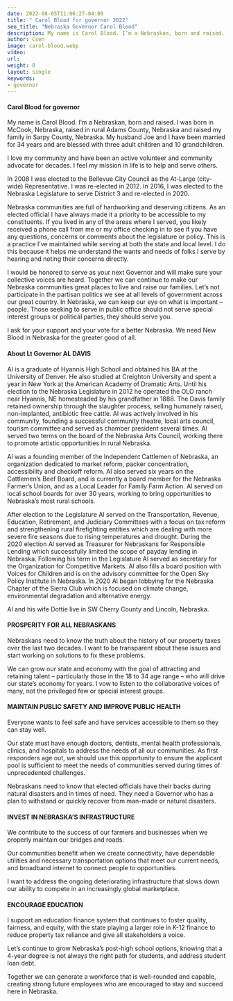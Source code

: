 ```yaml
---
date: 2022-08-05T11:06:27-04:00
title: " Carol Blood for governor 2022"
seo_title: "Nebraska Governor Carol Blood"
description: My name is Carol Blood. I’m a Nebraskan, born and raised. I was born in McCook, Nebraska, raised in rural Adams County, Nebraska and raised my family in Sarpy County, Nebraska.
author: Csen
image: carol-blood.webp
video:
url: 
weight: 0
layout: single
keywords:
- governor 
---
```

#### Carol Blood for governor 
My name is Carol Blood. I’m a Nebraskan, born and raised. I was born in McCook, Nebraska, raised in rural Adams County, Nebraska and raised my family in Sarpy County, Nebraska. My husband Joe and I have been married for 34 years and are blessed with three adult children and 10 grandchildren.

I love my community and have been an active volunteer and community advocate for decades. I feel my mission in life is to help and serve others.

In 2008 I was elected to the Bellevue City Council as the At-Large (city-wide) Representative. I was re-elected in 2012. In 2016, I was elected to the Nebraska Legislature to serve District 3 and re-elected in 2020. 

Nebraska communities are full of hardworking and deserving citizens. As an elected official I have always made it a priority to be accessible to my constituents. If you lived in any of the areas where I served, you likely received a phone call from me or my office checking in to see if you have any questions, concerns or comments about the legislature or policy. This is a practice I’ve maintained while serving at both the state and local level. I do this because it helps me understand the wants and needs of folks I serve by hearing and noting their concerns directly.

﻿I would be honored to serve as your next Governor and will make sure your collective voices are heard. Together we can continue to make our Nebraska communities great places to live and raise our families. Let’s not participate in the partisan politics we see at all levels of government across our great country. In Nebraska, we can keep our eye on what is important – people. Those seeking to serve in public office should not serve special interest groups or political parties, they should serve you.

I ask for your support and your vote for a better Nebraska. We need New Blood in Nebraska for the greater good of all.

#### About Lt Governor AL DAVIS
Al is a graduate of Hyannis High School and obtained his BA at the University of Denver. He also studied at Creighton University and spent a year in New York at the American Academy of Dramatic Arts. Until his election to the Nebraska Legislature in 2012 he operated the OLO ranch near Hyannis, NE homesteaded by his grandfather in 1888. The Davis family retained ownership through the slaughter process, selling humanely raised, non-implanted, antibiotic free cattle. Al was actively involved in his community, founding a successful community theatre, local arts council, tourism committee and served as chamber president several times. Al served two terms on the board of the Nebraska Arts Council, working there to promote artistic opportunities in rural Nebraska. 

Al was a founding member of the Independent Cattlemen of Nebraska, an organization dedicated to market reform, packer concentration, accessibility and checkoff reform. Al also served six years on the Cattlemen’s Beef Board, and is currently a board member for the Nebraska Farmer’s Union, and as a Local Leader for Family Farm Action. Al served on local school boards for over 30 years, working to bring opportunities to Nebraska’s most rural schools.

 After election to the Legislature Al served on the Transportation, Revenue, Education, Retirement, and Judiciary Committees with a focus on tax reform and strengthening rural firefighting entities which are dealing with more severe fire seasons due to rising temperatures and drought. During the 2020 election Al served as Treasurer for Nebraskans for Responsible Lending which successfully limited the scope of payday lending in Nebraska. Following his term in the Legislature Al served as secretary for the Organization for Competitive Markets. Al also fills a board position with Voices for Children and is on the advisory committee for the Open Sky Policy Institute in Nebraska. In 2020 Al began lobbying for the Nebraska Chapter of the Sierra Club which is focused on climate change, environmental degradation and alternative energy.  

Al and his wife Dottie live in SW Cherry County and Lincoln, Nebraska.

#### PROSPERITY FOR ALL NEBRASKANS
Nebraskans need to know the truth about the history of our property taxes over the last two decades. I want to be transparent about these issues and start working on solutions to fix these problems.

We can grow our state and economy with the goal of attracting and retaining talent – particularly those in the 18 to 34 age range – who will drive our state’s economy for years.  I vow to listen to the collaborative voices of many, not the privileged few or special interest groups.

#### MAINTAIN PUBLIC SAFETY AND IMPROVE PUBLIC HEALTH
Everyone wants to feel safe and have services accessible to them so they can stay well.

Our state must have enough doctors, dentists, mental health professionals, clinics, and hospitals to address the needs of all our communities. As first responders age out, we should use this opportunity to ensure the applicant pool is sufficient to meet the needs of communities served during times of unprecedented challenges. 

Nebraskans need to know that elected officials have their backs during natural disasters and in times of need. They need a Governor who has a plan to withstand or quickly recover from man-made or natural disasters.

#### INVEST IN NEBRASKA’S INFRASTRUCTURE
We contribute to the success of our farmers and businesses when we properly maintain our bridges and roads.

Our communities benefit when we create connectivity, have dependable utilities and necessary transportation options that meet our current needs, and broadband internet to connect people to opportunities.

I want to address the ongoing deteriorating infrastructure that slows down our ability to compete in an increasingly global marketplace.

#### ENCOURAGE EDUCATION
I support an education finance system that continues to foster quality, fairness, and equity, with the state playing a larger role in K-12 finance to reduce property tax reliance and give all stakeholders a voice. 

Let’s continue to grow Nebraska’s post-high school options, knowing that a 4-year degree is not always the right path for students, and address student loan debt. 

Together we can generate a workforce that is well-rounded and capable, creating strong future employees who are encouraged to stay and succeed here in Nebraska.